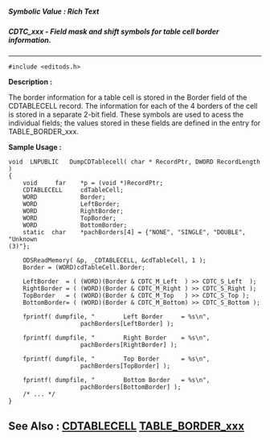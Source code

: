 ##### Symbolic Value : Rich Text
##### CDTC_xxx - Field mask and shift symbols for table cell border information.
---
```
#include <editods.h>
```
**Description :**

The border information for a table cell is stored in the Border field of the 
CDTABLECELL record.  The information for each of the 4 borders of the cell is 
stored in a separate 2-bit field.  These symbols are used to acess the 
individual fields;  the values stored in these fields are defined in the entry 
for TABLE_BORDER_xxx.

**Sample Usage :**
```
void  LNPUBLIC   DumpCDTablecell( char * RecordPtr, DWORD RecordLength )
{
    void     far    *p = (void *)RecordPtr;
    CDTABLECELL     cdTableCell;
    WORD            Border;
    WORD            LeftBorder;
    WORD            RightBorder;
    WORD            TopBorder;
    WORD            BottomBorder;
    static  char    *pachBorders[4] = {"NONE", "SINGLE", "DOUBLE", "Unknown 
(3)"};

    ODSReadMemory( &p, _CDTABLECELL, &cdTableCell, 1 );
    Border = (WORD)cdTableCell.Border;

    LeftBorder  = ( (WORD)(Border & CDTC_M_Left  ) >> CDTC_S_Left  );
    RightBorder = ( (WORD)(Border & CDTC_M_Right ) >> CDTC_S_Right );
    TopBorder   = ( (WORD)(Border & CDTC_M_Top   ) >> CDTC_S_Top );
    BottomBorder= ( (WORD)(Border & CDTC_M_Bottom) >> CDTC_S_Bottom );

    fprintf( dumpfile, "        Left Border     = %s\n",
                    pachBorders[LeftBorder] );

    fprintf( dumpfile, "        Right Border    = %s\n",
                    pachBorders[RightBorder] );

    fprintf( dumpfile, "        Top Border      = %s\n",
                    pachBorders[TopBorder] );

    fprintf( dumpfile, "        Bottom Border   = %s\n",
                    pachBorders[BottomBorder] );
    /* ... */
}
```
**See Also :**
[CDTABLECELL](/reference/Data/CDTABLECELL)
[TABLE_BORDER_xxx](/reference/Symb/TABLE_BORDER_xxx)
---
